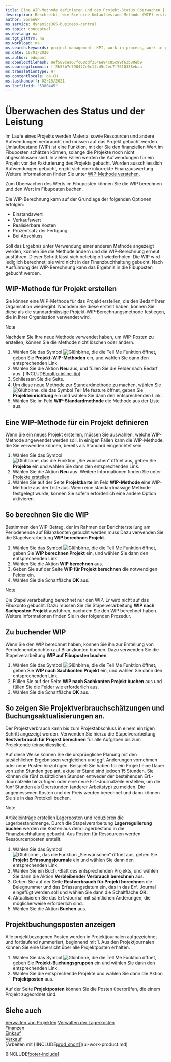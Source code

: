 ```yaml
---
title: Eine WIP-Methode definieren und den Projekt-Status überwachen | Microsoft Docs
description: Beschreibt, wie Sie eine Umlaufbestand-Methode (WIP) erstellen und WIP berechnen können, um den finanziellen Wert von Projekten zu beurteilen, während sie ausgeführt werden.
author: SorenGP
ms.service: dynamics365-business-central
ms.topic: conceptual
ms.devlang: na
ms.tgt_pltfrm: na
ms.workload: na
ms.search.keywords: project management, KPI, work in process, work in progress
ms.date: 10/01/2020
ms.author: edupont
ms.openlocfilehash: 8ef589cea67fc68cdf354ae94c85c99f63b80eb9
ms.sourcegitcommit: ff2b55b7e790447e0c1fcd5c2ec7f7610338ebaa
ms.translationtype: HT
ms.contentlocale: de-CH
ms.lasthandoff: 02/15/2021
ms.locfileid: "5380445"
---
```

# <a name="monitor-job-progress-and-performance"></a>Überwachen des Status und der Leistung
Im Laufe eines Projekts werden Material sowie Ressourcen und andere Aufwendungen verbraucht und müssen auf das Projekt gebucht werden. Umlaufbestand (WIP) ist eine Funktion, mit der Sie den finanziellen Wert im Fibuposten schätzen können, solange die Projekte noch nicht abgeschlossen sind. In vielen Fällen werden die Aufwendungen für ein Projekt vor der Fakturierung des Projekts gebucht. Wurden ausschliesslich Aufwendungen gebucht, ergibt sich eine inkorrekte Finanzauswertung. Weitere Informationen finden Sie unter [WIP-Methode verstehen](projects-understanding-wip.md).

Zum Überwachen des Werts im Fibuposten können Sie die WIP berechnen und den Wert im Fibuposten buchen.

Die WIP-Berechnung kann auf der Grundlage der folgenden Optionen erfolgen:

* Einstandswert
* Verkaufswert
* Realisierbare Kosten
* Prozentsatz der Fertigung
* Bei Abschluss

Soll das Ergebnis unter Verwendung einer anderen Methode angezeigt werden, können Sie die Methode ändern und die WIP-Berechnung erneut ausführen. Dieser Schritt lässt sich beliebig oft wiederholen. Die WIP wird lediglich berechnet; sie wird nicht in der Finanzbuchhaltung gebucht. Nach Ausführung der WIP-Berechnung kann das Ergebnis in die Fibuposten gebucht werden.

## <a name="to-create-a-job-wip-method"></a>WIP-Methode für Projekt erstellen
Sie können eine WIP-Methode für das Projekt erstellen, die den Bedarf Ihrer Organisation wiedergibt. Nachdem Sie diese erstellt haben, können Sie diese als die standardmässige Projekt-WIP-Berechnungsmethode festlegen, die in Ihrer Organisation verwendet wird.  

> [!NOTE]
> Nachdem Sie Ihre neue Methode verwendet haben, um WIP-Posten zu erstellen, können Sie die Methode nicht löschen oder ändern.  

1. Wählen Sie das Symbol ![Glühbirne, die die Tell Me Funktion öffnet](media/ui-search/search_small.png "Tell Me-Funktion"), geben Sie **Projekt-WIP-Methoden** ein, und wählen Sie dann den entsprechenden Link.  
2. Wählen Sie die Aktion **Neu** aus, und füllen Sie die Felder nach Bedarf aus. [!INCLUDE[tooltip-inline-tip](includes/tooltip-inline-tip_md.md)]  
3. Schliessen Sie die Seite.   
4. Um diese neue Methode zur Standardmethode zu machen, wählen Sie ![Glühbirne, die das Symbol Tell Me feature](media/ui-search/search_small.png "Tell Me-Funktion") öffnet, geben Sie **Projekteinrichtung** ein und wählen Sie dann den entsprechenden Link.  
5. Wählen Sie im Feld **WIP-Standardmethode** die Methode aus der Liste aus.

## <a name="to-define-a-wip-method-for-a-job"></a>Eine WIP-Methode für ein Projekt definieren
Wenn Sie ein neues Projekt erstellen, müssen Sie auswählen, welche WIP-Methode angewendet werden soll. In einigen Fällen kann die WIP-Methode, die Sie verwenden können, bereits als Standard eingerichtet sein.

1. Wählen Sie das Symbol ![Glühbirne, das die Funktion „Sie wünschen“ öffnet](media/ui-search/search_small.png "Tell Me-Funktion") aus, geben Sie **Projekte** ein und wählen Sie dann den entsprechenden Link.
2. Wählen Sie die Aktion **Neu** aus. Weitere Informationen finden Sie unter  [Projekte erstellen](projects-how-create-jobs.md).  
3. Wählen Sie auf der Seite **Projektkarte** im Feld **WIP-Methode** eine WIP-Methode aus der Liste aus. Wenn eine standardmässige Methode festgelegt wurde, können Sie sofern erforderlich eine andere Option aktivieren.  

## <a name="to-calculate-wip"></a>So berechnen Sie die WIP
Bestimmen den WIP-Betrag, der im Rahmen der Berichterstellung am Periodenende auf Bilanzkonten gebucht werden muss Dazu verwenden Sie die Stapelverarbeitung **WIP berechnen Projekt**.  

1. Wählen Sie das Symbol ![Glühbirne, die die Tell Me Funktion öffnet](media/ui-search/search_small.png "Tell Me-Funktion"), geben Sie **WIP berechnen Projekt** ein, und wählen Sie dann den entsprechenden Link.  
2. Wählen Sie die Aktion **WIP berechnen** aus.
3. Geben Sie auf der Seite **WIP für Projekt berechnen** die notwendigen Felder ein.
4. Wählen Sie die Schaltfläche **OK** aus.  

> [!NOTE]  
>   Die Stapelverarbeitung berechnet nur den WIP. Er wird nicht auf das Fibukonto gebucht. Dazu müssen Sie die Stapelverarbeitung **WIP nach Sachposten Projekt** ausführen, nachdem Sie den WIP berechnet haben. Weitere Informationen finden Sie in der folgenden Prozedur.

## <a name="to-post-wip"></a>Zu buchender WIP
Wenn Sie den WIP berechnet haben, können Sie ihn zur Erstellung von Periodenendberichten auf Bilanzkonten buchen. Dazu verwenden Sie die Stapelverarbeitung **WIP auf Fibuposten buchen**.

1. Wählen Sie das Symbol ![Glühbirne, die die Tell Me Funktion öffnet](media/ui-search/search_small.png "Tell Me-Funktion"), geben Sie **WIP nach Sachkonten Projekt** ein, und wählen Sie dann den entsprechenden Link.  
2. Füllen Sie auf der Seite **WIP nach Sachkonten Projekt buchen** aus und füllen Sie die Felder wie erforderlich aus.  
3. Wählen Sie die Schaltfläche **OK** aus.

## <a name="to-view-job-usage-estimates-and-post-updates"></a>So zeigen Sie Projektverbrauchschätzungen und Buchungsaktualisierungen an.
Der Projektverbrauch kann bis zum Projektabschluss in einem einzigen Schritt angezeigt werden. Verwenden Sie hierzu die Stapelverarbeitung **Restverbrauch für Projekt berechnen** für alle Aufgaben bis zum Projektende (einschliesslich).  

Auf diese Weise können Sie die ursprüngliche Planung mit den tatsächlichen Ergebnissen vergleichen und ggf. Änderungen vornehmen oder neue Posten hinzufügen. Beispiel: Sie haben für ein Projekt eine Dauer von zehn Stunden geplant, aktueller Stand sind jedoch 15 Stunden. Sie können die fünf zusätzlichen Stunden entweder der bestehenden Erf.-Journalzeile hinzufügen oder eine neue Erf.-Journalzeile erstellen, um die fünf Stunden als Überstunden (anderer Arbeitstyp) zu melden. Die angemessenen Kosten und der Preis werden berechnet und dann können Sie sie in das Protokoll buchen.  

> [!NOTE]  
>   Artikeleinträge erstellen Lagerposten und reduzieren die Lagerbestandmenge. Durch die Stapelverarbeitung **Lagerregulierung buchen** werden die Kosten aus dem Lagerbestand in die Finanzbuchhaltung gebucht. Aus Posten für Ressourcen werden Ressourcenposten erstellt.  

1. Wählen Sie das Symbol ![Glühbirne , das die Funktion „Sie wünschen“ öffnet](media/ui-search/search_small.png "Tell Me-Funktion") aus, geben Sie **Projekt Erfassungsjournale** ein und wählen Sie dann den entsprechenden Link.  
2. Wählen Sie ein Buch.-Blatt des entsprechenden Projekts, und wählen Sie dann die Aktion **Verbleibender Verbrauch berechnen** aus.  
3. Geben Sie auf der Seite **Restverbrauch für Projekt berechnen** die Belegnummer und das Erfassungsdatum ein, das in das Erf.-Journal eingefügt werden soll und wählen Sie dann die Schaltfläche **OK**.  
4. Aktualisieren Sie das Erf.-Journal mit sämtlichen Änderungen, die möglicherweise erforderlich sind.  
5. Wählen Sie die Aktion **Buchen** aus.

## <a name="to-view-job-ledger-entries"></a>Projektbuchungsposten anzeigen
Alle projektbezogenen Posten werden in Projektjournalen aufgezeichnet und fortlaufend nummeriert, beginnend mit 1. Aus den Projektjournalen können Sie eine Übersicht über alle Projektposten erhalten.    

1. Wählen Sie das Symbol ![Glühbirne, die die Tell Me Funktion öffnet](media/ui-search/search_small.png "Tell Me-Funktion"), geben Sie **Projekt-Buchungsgruppen** ein und wählen Sie dann den entsprechenden Link.
2. Wählen Sie die entsprechende Projekte und wählen Sie dann die Aktion **Projektposten** aus.

Auf der Seite **Projektposten** können Sie die Posten überprüfen, die einem Projekt zugeordnet sind.  

## <a name="see-also"></a>Siehe auch
[Verwalten von Projekten](projects-manage-projects.md)
[Verwalten der Lagerkosten](finance-manage-inventory-costs.md)   
[Finanzen](finance.md)  
[Einkauf](purchasing-manage-purchasing.md)         
[Verkauf](sales-manage-sales.md)      
[Arbeiten mit [!INCLUDE[prod_short](includes/prod_short.md)]](ui-work-product.md)  


[!INCLUDE[footer-include](includes/footer-banner.md)]